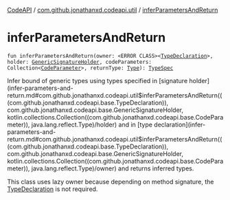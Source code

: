 [CodeAPI](../index.md) / [com.github.jonathanxd.codeapi.util](index.md) / [inferParametersAndReturn](.)

# inferParametersAndReturn

`fun inferParametersAndReturn(owner: <ERROR CLASS><`[`TypeDeclaration`](../com.github.jonathanxd.codeapi.base/-type-declaration/index.md)`>, holder: `[`GenericSignatureHolder`](../com.github.jonathanxd.codeapi.base/-generic-signature-holder/index.md)`, codeParameters: Collection<`[`CodeParameter`](../com.github.jonathanxd.codeapi.base/-code-parameter/index.md)`>, returnType: `[`Type`](http://docs.oracle.com/javase/6/docs/api/java/lang/reflect/Type.html)`): `[`TypeSpec`](../com.github.jonathanxd.codeapi.base/-type-spec/index.md)

Infer bound of generic types using types specified in [signature holder](infer-parameters-and-return.md#com.github.jonathanxd.codeapi.util$inferParametersAndReturn(((com.github.jonathanxd.codeapi.base.TypeDeclaration)), com.github.jonathanxd.codeapi.base.GenericSignatureHolder, kotlin.collections.Collection((com.github.jonathanxd.codeapi.base.CodeParameter)), java.lang.reflect.Type)/holder)
and in [type declaration](infer-parameters-and-return.md#com.github.jonathanxd.codeapi.util$inferParametersAndReturn(((com.github.jonathanxd.codeapi.base.TypeDeclaration)), com.github.jonathanxd.codeapi.base.GenericSignatureHolder, kotlin.collections.Collection((com.github.jonathanxd.codeapi.base.CodeParameter)), java.lang.reflect.Type)/owner) and returns inferred types.

This class uses lazy owner because depending on method signature, the [TypeDeclaration](../com.github.jonathanxd.codeapi.base/-type-declaration/index.md) is not required.

